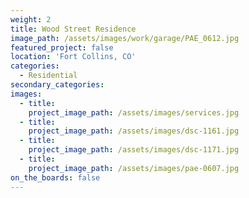 ```yaml
---
weight: 2
title: Wood Street Residence
image_path: /assets/images/work/garage/PAE_0612.jpg
featured_project: false
location: 'Fort Collins, CO'
categories:
  - Residential
secondary_categories:
images:
  - title:
    project_image_path: /assets/images/services.jpg
  - title:
    project_image_path: /assets/images/dsc-1161.jpg
  - title:
    project_image_path: /assets/images/dsc-1171.jpg
  - title:
    project_image_path: /assets/images/pae-0607.jpg
on_the_boards: false
---
```



